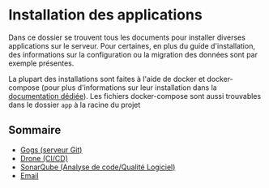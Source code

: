 # Installation des applications

Dans ce dossier se trouvent tous les documents pour installer diverses applications sur le serveur. Pour certaines, en plus du guide d'installation, des informations sur la configuration ou la migration des données sont par exemple présentes.

La plupart des installations sont faites à l'aide de docker et docker-compose (pour plus d'informations sur leur installation dans la [documentation dédiée](../initialisation/docker.md)). Les fichiers docker-compose sont aussi trouvables dans le dossier `app` à la racine du projet

## Sommaire

- [Gogs (serveur Git)](./gogs.md)
- [Drone (CI/CD)](./drone.md)
- [SonarQube (Analyse de code/Qualité Logiciel)](./sonar.md)
- [Email](./email.md)

